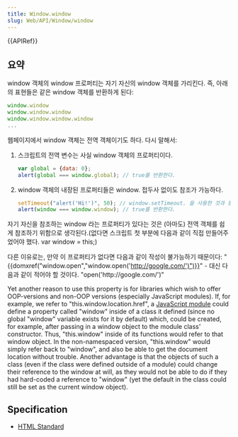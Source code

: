 ```yaml
---
title: Window.window
slug: Web/API/Window/window
---
```

{{APIRef}}

## 요약

window 객체의 window 프로퍼티는 자기 자신의 window 객체를 가리킨다. 즉, 아래의 표현들은 같은 window 객체를 반환하게 된다:

```js
window.window
window.window.window
window.window.window.window
...
```

웹페이지에서 window 객체는 전역 객체이기도 하다. 다시 말해서:

1. 스크립트의 전역 변수는 사실 window 객체의 프로퍼티이다.

    ```js
    var global = {data: 0};
    alert(global === window.global); // true를 반환한다.
    ```

2. window 객체의 내장된 프로퍼티들은 window. 접두사 없이도 참조가 가능하다.

    ```js
    setTimeout("alert('Hi!')", 50); // window.setTimeout. 을 사용한 것과 동일하다.
    alert(window === window.window); // true를 반환한다.
    ```

자기 자신을 참조하는 window 라는 프로퍼티가 있다는 것은 (아마도) 전역 객체를 쉽게 참조하기 위함으로 생각된다.(없다면 스크립트 첫 부분에 다음과 같이 직접 만들어주었어야 했다. var window = this;)

다른 이유로는, 만약 이 프로퍼티가 없다면 다음과 같이 작성이 불가능하기 때문이다: "{{domxref("window.open","window.open('http://google.com/')")}}" - 대신 다음과 같이 적어야 할 것이다. "open('http\://google.com/')"

Yet another reason to use this property is for libraries which wish to offer OOP-versions and non-OOP versions (especially JavaScript modules). If, for example, we refer to "this.window\.location.href", a [JavaScript module](/ko/docs/Mozilla/JavaScript_code_modules) could define a property called "window" inside of a class it defined (since no global "window" variable exists for it by default) which, could be created, for example, after passing in a window object to the module class' constructor. Thus, "this.window" inside of its functions would refer to that window object. In the non-namespaced version, "this.window" would simply refer back to "window", and also be able to get the document location without trouble. Another advantage is that the objects of such a class (even if the class were defined outside of a module) could change their reference to the window at will, as they would not be able to do if they had hard-coded a reference to "window" (yet the default in the class could still be set as the current window object).

## Specification

- [HTML Standard](http://www.whatwg.org/specs/web-apps/current-work/multipage/browsers.html#dom-window)
